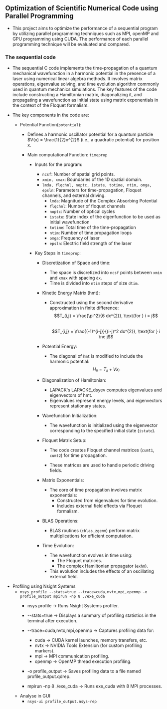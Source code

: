 ## Optimization of Scientific Numerical Code using Parallel Programming

- This project aims to optimize the performance of a sequential program by utilizing parallel programming techniques such as MPI, openMP and GPU programming using CUDA. The performance of each parallel programming technique will be evaluated and compared.

### The sequential code
- The sequential C code implements the time-propagation of a quantum mechanical wavefunction in a harmonic potential in the presence of a laser using numerical linear algebra methods. It involves matrix operations, eigenvalue solving, and time evolution algorithm commonly used in quantum mechanics simulations. The key features of the code include constructing a Hamiltonian matrix, diagonalizing it, and propagating a wavefunction as initial state using matrix exponentials in the context of the Floquet formalism.

- The key components in the code are:
  - Potential Function(`potential`):
    - Defines a harmonic oscillator potential for a quantum particle $V(x) = \frac{1}{2}x^{2}$ (i.e., a quadratic potential) for position x.

    - Main computational Function: `timeprop`
      - Inputs for the program:
        - `ncsf`: Number of spatial grid points.
        - `xmin, xmax`: Boundaries of the 1D spatial domain.
        - `lmda, flqchnl, noptc, istate, totime, ntim, omga, epsln`: Parameters for time-propagation, Floquet channels, and external driving.
          - `lmda`: Magnitude of the Complex Absorbing Potential
          - `flqchnl`: Number of floquet channels
          - `noptc`: Number of optical cycles
          - `istate`: State index of the eigenfunction to be used as initial wavefunction
          - `totime`: Total time of the time-propagation
          - `ntim`: Number of time propagation loops
          - `omga`: Frequency of laser
          - `epsln`: Electric field strength of the laser 

      - Key Steps in `timeprop`:
        - Discretization of Space and time: 
          - The space is discretized into `ncsf` points between `xmin` and `xmax` with spacing `dx`.
          - Time is divided into `ntim` steps of size `dtim`.
        - Kinetic Energy Matrix (hmt):
          - Constructed using the second derivative approximation in finite difference:
            $$T_{i,j} = \frac{\pi^2}{6 dx^{2}}, \text{for } i = j$$<br> 
            $$T_{i,j} = \frac{(-1)^{i-j}}{(i-j)^2 dx^{2}}, \text{for } i \ne j$$ 
        - Potential Energy: 
          - The diagonal of `hmt` is modified to include the harmonic potential:
            $$H_{ii} = T_{ii} + V{x_i}$$
        
        - Diagonalization of Hamiltonian:
          - LAPACK's LAPACKE_dsyev computes eigenvalues and eigenvectors of hmt.
          - Eigenvalues represent energy levels, and eigenvectors represent stationary states.

        - Wavefunction Initialization:
          - The wavefunction is initialized using the eigenvector corresponding to the specified initial state (`istate`).

        - Floquet Matrix Setup:
          - The code creates Floquet channel matrices (`cumt1`, `cumt2`) for time propagation.

          - These matrices are used to handle periodic driving fields.

        - Matrix Exponentials:
          - The core of time propagation involves matrix exponentials:
            - Constructed from eigenvalues for time evolution.
            - Includes external field effects via Floquet formalism.
        
        - BLAS Operations:
          - BLAS routines (`cblas_zgemm`) perform matrix multiplications for efficient computation.

        - Time Evolution:
          - The wavefunction evolves in time using:
            - The Floquet matrices.
            - The complex Hamiltonian propagator (`exhm`).
          - This evolution includes the effects of an oscillating external field.


* Profiling using Nsight Systems
  * `nsys profile --stats=true --trace=cuda,nvtx,mpi,openmp -o profile_output mpirun -np 8 ./exe_cuda`
    * nsys profile → Runs Nsight Systems profiler.
    * --stats=true → Displays a summary of profiling statistics in the terminal after execution.
    * --trace=cuda,nvtx,mpi,openmp → Captures profiling data for:
      * cuda → CUDA kernel launches, memory transfers, etc.
      * nvtx → NVIDIA Tools Extension (for custom profiling markers).
      * mpi → MPI communication profiling.
      * openmp → OpenMP thread execution profiling.

    * -o profile_output → Saves profiling data to a file named profile_output.qdrep.
    * mpirun -np 8 ./exe_cuda → Runs exe_cuda with 8 MPI processes.
  * Analyse in GUI
    * `nsys-ui profile_output.nsys-rep`
  
